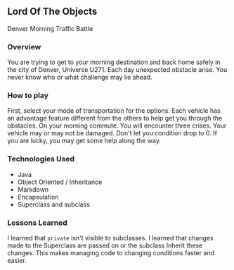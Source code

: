 ## Lord Of The Objects
Denver Morning Traffic Battle
### Overview
You are trying to get to your morning destination and back home safely in the
city of Denver, Universe U271.
Each day unexpected obstacle arise. You never know who or what challenge may
lie ahead.
### How to play
First, select your mode of transportation for the options. Each vehicle has an
advantage feature different from the others to help get you through the obstacles.
On your morning commute. You will encounter three crises. Your vehicle may or
may not be damaged. Don't let you condition drop to 0. If you are lucky, you
may get some help along the way.


### Technologies Used

+ Java
+ Object Oriented / Inheritance
+ Markdown
+ Encapsulation
+ Superclass and subclass

### Lessons Learned

I learned that `private` isn't visible to subclasses.
I learned that changes made to the Superclass are passed on or the subclass
Inherit these changes. This makes managing code to changing conditions faster
and easier.
